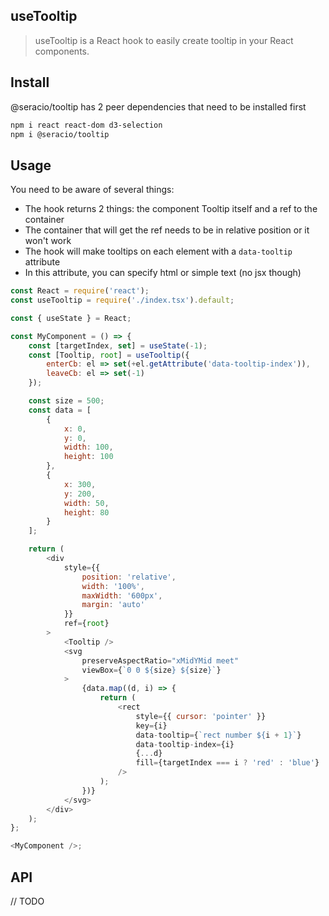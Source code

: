 ## useTooltip

> useTooltip is a React hook to easily create tooltip in your React components.

## Install

@seracio/tooltip has 2 peer dependencies that need to be installed first

```bash
npm i react react-dom d3-selection
npm i @seracio/tooltip
```

## Usage

You need to be aware of several things:

-   The hook returns 2 things: the component Tooltip itself and a ref to the container
-   The container that will get the ref needs to be in relative position or it won't work
-   The hook will make tooltips on each element with a `data-tooltip` attribute
-   In this attribute, you can specify html or simple text (no jsx though)

```js
const React = require('react');
const useTooltip = require('./index.tsx').default;

const { useState } = React;

const MyComponent = () => {
    const [targetIndex, set] = useState(-1);
    const [Tooltip, root] = useTooltip({
        enterCb: el => set(+el.getAttribute('data-tooltip-index')),
        leaveCb: el => set(-1)
    });

    const size = 500;
    const data = [
        {
            x: 0,
            y: 0,
            width: 100,
            height: 100
        },
        {
            x: 300,
            y: 200,
            width: 50,
            height: 80
        }
    ];

    return (
        <div
            style={{
                position: 'relative',
                width: '100%',
                maxWidth: '600px',
                margin: 'auto'
            }}
            ref={root}
        >
            <Tooltip />
            <svg
                preserveAspectRatio="xMidYMid meet"
                viewBox={`0 0 ${size} ${size}`}
            >
                {data.map((d, i) => {
                    return (
                        <rect
                            style={{ cursor: 'pointer' }}
                            key={i}
                            data-tooltip={`rect number ${i + 1}`}
                            data-tooltip-index={i}
                            {...d}
                            fill={targetIndex === i ? 'red' : 'blue'}
                        />
                    );
                })}
            </svg>
        </div>
    );
};

<MyComponent />;
```

## API

// TODO
